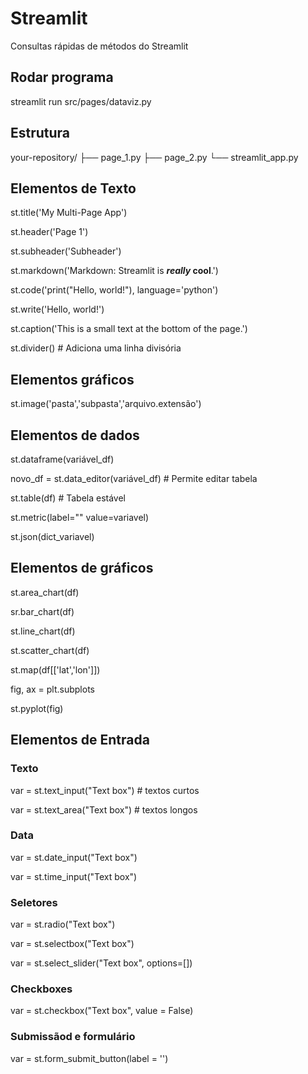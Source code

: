 # Streamlit
Consultas rápidas de métodos do Streamlit

## Rodar programa
streamlit run src/pages/dataviz.py

## Estrutura
your-repository/
├── page_1.py
├── page_2.py
└── streamlit_app.py


## Elementos de Texto
st.title('My Multi-Page App')

st.header('Page 1')

st.subheader('Subheader')

st.markdown('Markdown: Streamlit is **_really_ cool**.')

st.code('print("Hello, world!"), language='python')

st.write('Hello, world!')

st.caption('This is a small text at the bottom of the page.')

st.divider() # Adiciona uma linha divisória

## Elementos gráficos
st.image('pasta','subpasta','arquivo.extensão')

## Elementos de dados
st.dataframe(variável_df)

novo_df = st.data_editor(variável_df) # Permite editar tabela

st.table(df) # Tabela estável

st.metric(label="" value=variavel)

st.json(dict_variavel)

## Elementos de gráficos

st.area_chart(df)

sr.bar_chart(df)

st.line_chart(df)

st.scatter_chart(df)

st.map(df[['lat','lon']])

fig, ax = plt.subplots

st.pyplot(fig)

## Elementos de Entrada
### Texto
var = st.text_input("Text box") # textos curtos

var = st.text_area("Text box") # textos longos

### Data
var = st.date_input("Text box")

var = st.time_input("Text box")

### Seletores
var = st.radio("Text box")

var = st.selectbox("Text box")

var = st.select_slider("Text box", options=[])

### Checkboxes
var = st.checkbox("Text box", value = False)

### Submissãod e formulário
var = st.form_submit_button(label = '')